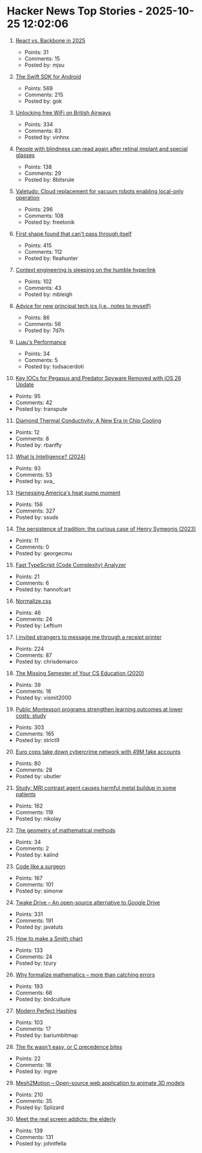 # Hacker News Top Stories - 2025-10-25 12:02:06

1. [React vs. Backbone in 2025](https://backbonenotbad.hyperclay.com/)
   - Points: 31
   - Comments: 15
   - Posted by: mjsu

2. [The Swift SDK for Android](https://www.swift.org/blog/nightly-swift-sdk-for-android/)
   - Points: 569
   - Comments: 215
   - Posted by: gok

3. [Unlocking free WiFi on British Airways](https://www.saxrag.com/tech/reversing/2025/06/01/BAWiFi.html)
   - Points: 334
   - Comments: 83
   - Posted by: vinhnx

4. [People with blindness can read again after retinal implant and special glasses](https://www.nbcnews.com/health/health-news/tiny-eye-implant-special-glasses-legally-blind-patients-can-read-rcna238488)
   - Points: 138
   - Comments: 29
   - Posted by: 8bitsrule

5. [Valetudo: Cloud replacement for vacuum robots enabling local-only operation](https://valetudo.cloud/)
   - Points: 296
   - Comments: 108
   - Posted by: freetonik

6. [First shape found that can't pass through itself](https://www.quantamagazine.org/first-shape-found-that-cant-pass-through-itself-20251024/)
   - Points: 415
   - Comments: 112
   - Posted by: fleahunter

7. [Context engineering is sleeping on the humble hyperlink](https://mbleigh.dev/posts/context-engineering-with-links/)
   - Points: 102
   - Comments: 43
   - Posted by: mbleigh

8. [Advice for new principal tech ics (i.e., notes to myself)](https://eugeneyan.com/writing/principal/)
   - Points: 86
   - Comments: 56
   - Posted by: 7d7n

9. [Luau's Performance](https://luau.org/performance)
   - Points: 34
   - Comments: 5
   - Posted by: todsacerdoti

10. [Key IOCs for Pegasus and Predator Spyware Removed with iOS 26 Update](https://iverify.io/blog/key-iocs-for-pegasus-and-predator-spyware-cleaned-with-ios-26-update)
   - Points: 95
   - Comments: 42
   - Posted by: transpute

11. [Diamond Thermal Conductivity: A New Era in Chip Cooling](https://spectrum.ieee.org/diamond-thermal-conductivity)
   - Points: 12
   - Comments: 8
   - Posted by: rbanffy

12. [What Is Intelligence? (2024)](https://whatisintelligence.antikythera.org/)
   - Points: 93
   - Comments: 53
   - Posted by: sva_

13. [Harnessing America's heat pump moment](https://www.heatpumped.org/p/harnessing-america-s-heat-pump-moment)
   - Points: 156
   - Comments: 327
   - Posted by: ssuds

14. [The persistence of tradition: the curious case of Henry Symeonis (2023)](https://blogs.bodleian.ox.ac.uk/archivesandmanuscripts/2023/12/13/the-persistence-of-tradition-the-curious-case-of-henry-symeonis/)
   - Points: 11
   - Comments: 0
   - Posted by: georgecmu

15. [Fast TypeScript (Code Complexity) Analyzer](https://ftaproject.dev/)
   - Points: 21
   - Comments: 6
   - Posted by: hannofcart

16. [Normalize.css](https://csstools.github.io/normalize.css/)
   - Points: 46
   - Comments: 24
   - Posted by: Leftium

17. [I invited strangers to message me through a receipt printer](https://aschmelyun.com/blog/i-invited-strangers-to-message-me-through-a-receipt-printer/)
   - Points: 224
   - Comments: 87
   - Posted by: chrisdemarco

18. [The Missing Semester of Your CS Education (2020)](https://missing.csail.mit.edu/)
   - Points: 39
   - Comments: 16
   - Posted by: vismit2000

19. [Public Montessori programs strengthen learning outcomes at lower costs: study](https://phys.org/news/2025-10-national-montessori-early-outcomes-sharply.html)
   - Points: 303
   - Comments: 165
   - Posted by: strict9

20. [Euro cops take down cybercrime network with 49M fake accounts](https://www.itnews.com.au/news/euro-cops-take-down-cybercrime-network-with-49-million-fake-accounts-621174)
   - Points: 80
   - Comments: 28
   - Posted by: ubutler

21. [Study: MRI contrast agent causes harmful metal buildup in some patients](https://www.ormanager.com/briefs/study-mri-contrast-agent-causes-harmful-metal-buildup-in-some-patients/)
   - Points: 162
   - Comments: 119
   - Posted by: nikolay

22. [The geometry of mathematical methods](https://books.physics.oregonstate.edu/GMM/book.html)
   - Points: 34
   - Comments: 2
   - Posted by: kalind

23. [Code like a surgeon](https://www.geoffreylitt.com/2025/10/24/code-like-a-surgeon)
   - Points: 167
   - Comments: 101
   - Posted by: simonw

24. [Twake Drive – An open-source alternative to Google Drive](https://github.com/linagora/twake-drive)
   - Points: 331
   - Comments: 191
   - Posted by: javatuts

25. [How to make a Smith chart](https://www.johndcook.com/blog/2025/10/23/smith-chart/)
   - Points: 133
   - Comments: 24
   - Posted by: tzury

26. [Why formalize mathematics – more than catching errors](https://rkirov.github.io/posts/why_lean/)
   - Points: 193
   - Comments: 66
   - Posted by: birdculture

27. [Modern Perfect Hashing](https://blog.sesse.net/blog/tech/2025-10-23-21-23_modern_perfect_hashing.html)
   - Points: 103
   - Comments: 17
   - Posted by: bariumbitmap

28. [The fix wasn't easy, or C precedence bites](https://boston.conman.org/2025/10/20.1)
   - Points: 22
   - Comments: 18
   - Posted by: ingve

29. [Mesh2Motion – Open-source web application to animate 3D models](https://mesh2motion.org/)
   - Points: 210
   - Comments: 35
   - Posted by: Splizard

30. [Meet the real screen addicts: the elderly](https://www.economist.com/international/2025/10/23/meet-the-real-screen-addicts-the-elderly)
   - Points: 139
   - Comments: 131
   - Posted by: johntfella

